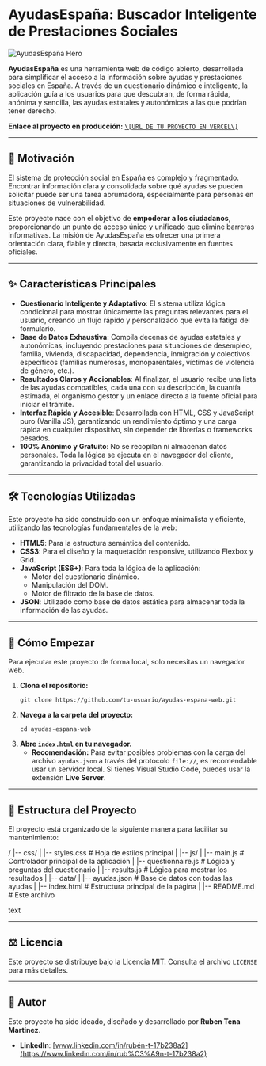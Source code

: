 # AyudasEspaña: Buscador Inteligente de Prestaciones Sociales

![AyudasEspaña Hero](https://via.placeholder.com/1200x630.png?text=Buscador+Inteligente+de+Ayudas+Sociales)

**AyudasEspaña** es una herramienta web de código abierto, desarrollada para simplificar el acceso a la información sobre ayudas y prestaciones sociales en España. A través de un cuestionario dinámico e inteligente, la aplicación guía a los usuarios para que descubran, de forma rápida, anónima y sencilla, las ayudas estatales y autonómicas a las que podrían tener derecho.

**Enlace al proyecto en producción:** [`\[URL DE TU PROYECTO EN VERCEL\]`](https://ayudas-espana.vercel.app/)

---

## 🎯 Motivación

El sistema de protección social en España es complejo y fragmentado. Encontrar información clara y consolidada sobre qué ayudas se pueden solicitar puede ser una tarea abrumadora, especialmente para personas en situaciones de vulnerabilidad.

Este proyecto nace con el objetivo de **empoderar a los ciudadanos**, proporcionando un punto de acceso único y unificado que elimine barreras informativas. La misión de AyudasEspaña es ofrecer una primera orientación clara, fiable y directa, basada exclusivamente en fuentes oficiales.

---

## ✨ Características Principales

-   **Cuestionario Inteligente y Adaptativo**: El sistema utiliza lógica condicional para mostrar únicamente las preguntas relevantes para el usuario, creando un flujo rápido y personalizado que evita la fatiga del formulario.
-   **Base de Datos Exhaustiva**: Compila decenas de ayudas estatales y autonómicas, incluyendo prestaciones para situaciones de desempleo, familia, vivienda, discapacidad, dependencia, inmigración y colectivos específicos (familias numerosas, monoparentales, víctimas de violencia de género, etc.).
-   **Resultados Claros y Accionables**: Al finalizar, el usuario recibe una lista de las ayudas compatibles, cada una con su descripción, la cuantía estimada, el organismo gestor y un enlace directo a la fuente oficial para iniciar el trámite.
-   **Interfaz Rápida y Accesible**: Desarrollada con HTML, CSS y JavaScript puro (Vanilla JS), garantizando un rendimiento óptimo y una carga rápida en cualquier dispositivo, sin depender de librerías o frameworks pesados.
-   **100% Anónimo y Gratuito**: No se recopilan ni almacenan datos personales. Toda la lógica se ejecuta en el navegador del cliente, garantizando la privacidad total del usuario.

---

## 🛠️ Tecnologías Utilizadas

Este proyecto ha sido construido con un enfoque minimalista y eficiente, utilizando las tecnologías fundamentales de la web:

-   **HTML5**: Para la estructura semántica del contenido.
-   **CSS3**: Para el diseño y la maquetación responsive, utilizando Flexbox y Grid.
-   **JavaScript (ES6+)**: Para toda la lógica de la aplicación:
    -   Motor del cuestionario dinámico.
    -   Manipulación del DOM.
    -   Motor de filtrado de la base de datos.
-   **JSON**: Utilizado como base de datos estática para almacenar toda la información de las ayudas.

---

## 🚀 Cómo Empezar

Para ejecutar este proyecto de forma local, solo necesitas un navegador web.

1.  **Clona el repositorio:**
    ```
    git clone https://github.com/tu-usuario/ayudas-espana-web.git
    ```
2.  **Navega a la carpeta del proyecto:**
    ```
    cd ayudas-espana-web
    ```
3.  **Abre `index.html` en tu navegador.**
    -   **Recomendación:** Para evitar posibles problemas con la carga del archivo `ayudas.json` a través del protocolo `file://`, es recomendable usar un servidor local. Si tienes Visual Studio Code, puedes usar la extensión **Live Server**.

---

## 📁 Estructura del Proyecto

El proyecto está organizado de la siguiente manera para facilitar su mantenimiento:

/
|-- css/
| |-- styles.css # Hoja de estilos principal
|
|-- js/
| |-- main.js # Controlador principal de la aplicación
| |-- questionnaire.js # Lógica y preguntas del cuestionario
| |-- results.js # Lógica para mostrar los resultados
|
|-- data/
| |-- ayudas.json # Base de datos con todas las ayudas
|
|-- index.html # Estructura principal de la página
|
|-- README.md # Este archivo

text

---

## ⚖️ Licencia

Este proyecto se distribuye bajo la Licencia MIT. Consulta el archivo `LICENSE` para más detalles.

---

## 👤 Autor

Este proyecto ha sido ideado, diseñado y desarrollado por **Ruben Tena Martinez**.

-   **LinkedIn**: [www.linkedin.com/in/rubén-t-17b238a2](https://www.linkedin.com/in/rub%C3%A9n-t-17b238a2)
